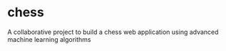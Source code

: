 # chess
A collaborative project to build a chess web application using advanced machine learning algorithms
